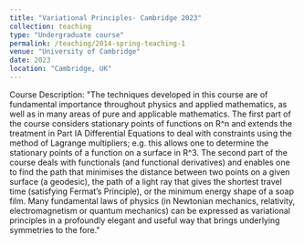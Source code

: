 ```yaml
---
title: "Variational Principles- Cambridge 2023"
collection: teaching
type: "Undergraduate course"
permalink: /teaching/2014-spring-teaching-1
venue: "University of Cambridge"
date: 2023
location: "Cambridge, UK"
---
```


Course Description:
"The techniques developed in this course are of fundamental importance throughout physics and applied
mathematics, as well as in many areas of pure and applicable mathematics.
The first part of the course considers stationary points of functions on R^n and extends the treatment
in Part IA Differential Equations to deal with constraints using the method of Lagrange multipliers;
e.g. this allows one to determine the stationary points of a function on a surface in R^3.
The second part of the course deals with functionals (and functional derivatives) and enables one to find
the path that minimises the distance between two points on a given surface (a geodesic), the path of
a light ray that gives the shortest travel time (satisfying Fermat’s Principle), or the minimum energy
shape of a soap film.
Many fundamental laws of physics (in Newtonian mechanics, relativity, electromagnetism or quantum
mechanics) can be expressed as variational principles in a profoundly elegant and useful way that brings
underlying symmetries to the fore."
